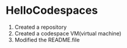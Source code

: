 # HelloCodespaces

1. Created a repository
2. Created a codespace VM(virtual machine)
3. Modified the README.file